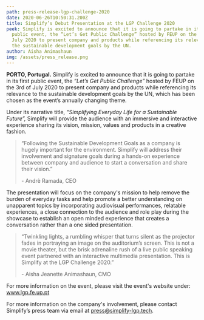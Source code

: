 ```yaml
---
path: press-release-lgp-challenge-2020
date: 2020-06-26T10:50:31.200Z
title: Simplify’s Debut Presentation at the LGP Challenge 2020
peek: Simplify is excited to announce that it is going to partake in its first
  public event, the “Let’s Get Public Challenge” hosted by FEUP on the 3rd of
  July 2020 to present company and products while referencing its relevance to
  the sustainable development goals by the UN.
author: Aisha Animashaun
img: /assets/press_release.png
---
```

**PORTO, Portugal.** Simplify is excited to announce that it is going to partake in its first public event, the *“Let’s Get Public Challenge”* hosted by FEUP on the 3rd of July 2020 to present company and products while referencing its relevance to the sustainable development goals by the UN, which has been chosen as the event’s annually changing theme.

Under its narrative title, *“Simplifying Everyday Life for a Sustainable Future”,* Simplify will provide the audience with an immersive and interactive experience sharing its vision, mission, values and products in a creative fashion.



> “Following the Sustainable Development Goals as a company is hugely important for the environment. Simplify will address their involvement and signature goals during a hands-on experience between company and audience to start a conversation and share their vision.” 
>
> \- Andrè Ramada, CEO



The presentation will focus on the company's mission to help remove the burden of everyday tasks and help promote a better understanding on unapparent topics by incorporating audiovisual performances, relatable experiences, a close connection to the audience and role play during the showcase to establish an open minded experience that creates a conversation rather than a one sided presentation.



> “Twinkling lights, a rumbling whisper that turns silent as the projector fades in portraying an image on the auditorium’s screen. This is not a movie theater, but the brisk adrenaline rush of a live public speaking event partnered with an interactive multimedia presentation. This is Simplify at the LGP Challenge 2020.” 
>
> \- Aisha Jeanette Animashaun, CMO
>
>

For more information on the event, please visit the event's website under: [www.lgp.fe.up.pt ](https://www.lgp.fe.up.pt/)

For more information on the company's involvement, please contact Simplify’s press team via email at press@simplify-lgp.tech.